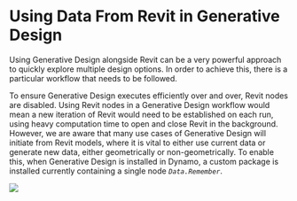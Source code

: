 # Using Data From Revit in Generative Design

Using Generative Design alongside Revit can be a very powerful approach to quickly explore multiple design options. In order to achieve this, there is a particular workflow that needs to be followed. 

To ensure Generative Design executes efficiently over and over, Revit nodes are disabled. Using Revit nodes in a Generative Design workflow would mean a new iteration of Revit would need to be established on each run, using heavy computation time to open and close Revit in the background. However, we are aware that many use cases of Generative Design will initiate from Revit models, where it is vital to either use current data or generate new data, either geometrically or non-geometrically. To enable this, when Generative Design is installed in Dynamo, a custom package is installed currently containing a single node *`Data.Remember`*.

![](../../.gitbook/assets/dataremember.png)

